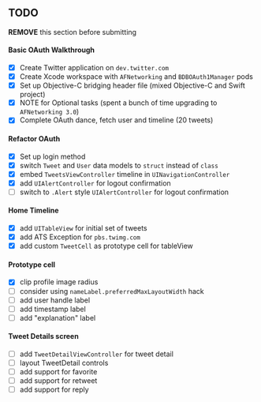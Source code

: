 ## TODO

**REMOVE** this section before submitting

#### Basic OAuth Walkthrough
- [x] Create Twitter application on `dev.twitter.com`
- [x] Create Xcode workspace with `AFNetworking` and `BDBOAuth1Manager` pods
- [x] Set up Objective-C bridging header file (mixed Objective-C and Swift project)
- [x] NOTE for Optional tasks (spent a bunch of time upgrading to `AFNetworking 3.0`)
- [x] Complete OAuth dance, fetch user and timeline (20 tweets)

#### Refactor OAuth
- [x] Set up login method
- [x] switch `Tweet` and `User` data models to `struct` instead of `class`
- [x] embed `TweetsViewController` timeline in `UINavigationController`
- [x] add `UIAlertController` for logout confirmation
- [ ] switch to `.Alert` style `UIAlertController` for logout confirmation

#### Home Timeline
- [x] add `UITableView` for initial set of tweets
- [x] add ATS Exception for `pbs.twimg.com`
- [x] add custom `TweetCell` as prototype cell for tableView

#### Prototype cell
- [x] clip profile image radius
- [ ] consider using `nameLabel.preferredMaxLayoutWidth` hack
- [ ] add user handle label
- [ ] add timestamp label
- [ ] add "explanation" label

#### Tweet Details screen
- [ ] add `TweetDetailViewController` for tweet detail
- [ ] layout TweetDetail controls
- [ ] add support for favorite
- [ ] add support for retweet
- [ ] add support for reply
